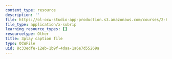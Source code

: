 ```yaml
---
content_type: resource
description: ''
file: https://ol-ocw-studio-app-production.s3.amazonaws.com/courses/2-627-fundamentals-of-photovoltaics-fall-2013/8c33edfe12eb1b9f4daa1a6e7d55269a_iJ_lDszxGDw.srt
file_type: application/x-subrip
learning_resource_types: []
resourcetype: Other
title: 3play caption file
type: OCWFile
uid: 8c33edfe-12eb-1b9f-4daa-1a6e7d55269a
---
```

